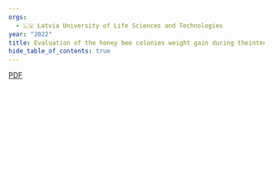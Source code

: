 ```yaml
---
orgs:
  - 🇱🇻 Latvia University of Life Sciences and Technologies
year: "2022"
title: Evaluation of the honey bee colonies weight gain during theintensive foraging period
hide_table_of_contents: true
---
```


[PDF](pdfs/AR2022_047_Zacepins_V_doi_017.pdf)

![](pdfs/AR2022_047_Zacepins_V_doi_017.pdf)